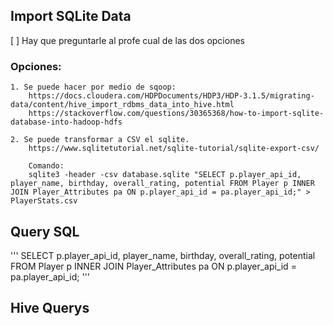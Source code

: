 ## Import SQLite Data

[ ] Hay que preguntarle al profe cual de las dos opciones

### Opciones:
    1. Se puede hacer por medio de sqoop:
        https://docs.cloudera.com/HDPDocuments/HDP3/HDP-3.1.5/migrating-data/content/hive_import_rdbms_data_into_hive.html
        https://stackoverflow.com/questions/30365368/how-to-import-sqlite-database-into-hadoop-hdfs
        
    2. Se puede transformar a CSV el sqlite.
        https://www.sqlitetutorial.net/sqlite-tutorial/sqlite-export-csv/

        Comando:
        sqlite3 -header -csv database.sqlite "SELECT p.player_api_id, player_name, birthday, overall_rating, potential FROM Player p INNER JOIN Player_Attributes pa ON p.player_api_id = pa.player_api_id;" > PlayerStats.csv

## Query SQL
'''
SELECT p.player_api_id, player_name, birthday, overall_rating, potential
    FROM Player p INNER JOIN Player_Attributes pa
        ON p.player_api_id = pa.player_api_id;
'''
## Hive Querys
